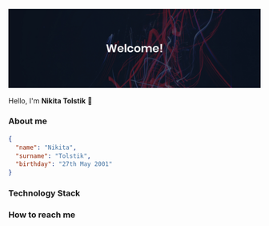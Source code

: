 ![Drag Racing](./assets/Banner%20%231.jpg)

Hello, I'm **Nikita Tolstik** 👋

### About me

```json
{
  "name": "Nikita",
  "surname": "Tolstik",
  "birthday": "27th May 2001"
}
```

### Technology Stack

### How to reach me

<!--
**vibegame/vibegame** is a ✨ _special_ ✨ repository because its `README.md` (this file) appears on your GitHub profile.

Here are some ideas to get you started:

- 🔭 I’m currently working on ...
- 🌱 I’m currently learning ...
- 👯 I’m looking to collaborate on ...
- 🤔 I’m looking for help with ...
- 💬 Ask me about ...
- 📫 How to reach me: ...
- 😄 Pronouns: ...
- ⚡ Fun fact: ...
-->

